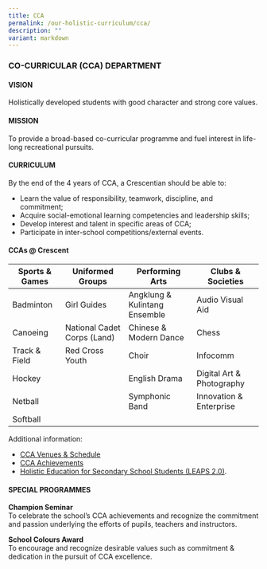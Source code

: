 ```yaml
---
title: CCA
permalink: /our-holistic-curriculum/cca/
description: ""
variant: markdown
---
```

### **CO-CURRICULAR (CCA) DEPARTMENT**

#### **VISION**
Holistically developed students with good character and strong core values.

#### **MISSION**
To provide a broad-based co-curricular programme and fuel interest in life-long recreational pursuits.

#### **CURRICULUM**
By the end of the 4 years of CCA, a Crescentian should be able to:

*   Learn the value of responsibility, teamwork, discipline, and commitment;&nbsp;
*   Acquire social-emotional learning competencies and leadership skills;&nbsp;
*   Develop interest and talent in specific areas of CCA;
*   Participate in inter-school competitions/external events.


#### **CCAs @ Crescent**


| Sports &amp; Games | Uniformed Groups | Performing Arts | Clubs &amp; Societies |
| -------- | -------- | -------- | -------- |
| Badminton     | Girl Guides     | Angklung &amp; Kulintang Ensemble     | Audio Visual Aid |
| Canoeing     | National Cadet Corps (Land)    | Chinese &amp; Modern Dance    | Chess |
| Track &amp; Field    | Red Cross Youth    | Choir     | Infocomm |
| Hockey   |      | English Drama   | Digital Art &amp; Photography |
| Netball   |       | Symphonic Band     | Innovation &amp; Enterprise
| Softball     |       |       |

Additional information:<br>
* [CCA Venues &amp; Schedule](/files/2025_CCA_Schedule_and_Venues.pdf)<br>
* [CCA Achievements](/files/CCA_Achievements_2024.pdf)<br>
* [Holistic Education for Secondary School Students (LEAPS 2.0)](/files/1__LEAPS_2_0.pdf).

#### **SPECIAL PROGRAMMES**
**Champion Seminar**<br>
To celebrate the school’s CCA achievements and recognize the commitment and passion underlying the efforts of pupils, teachers and instructors.

**School Colours Award**<br>
To encourage and recognize desirable values such as commitment &amp; dedication in the pursuit of CCA excellence.